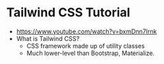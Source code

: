 # Tailwind CSS Tutorial

* <https://www.youtube.com/watch?v=bxmDnn7lrnk>
* What is Tailwind CSS?
  * CSS framework made up of utility classes
  * Much lower-level than Bootstrap, Materialize.
